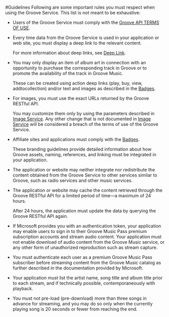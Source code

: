 #Guidelines
Following are some important rules you must respect when using the Groove Service. This list is not meant to be exhaustive:   

+ Users of the Groove Service must comply with the [Groove API TERMS OF USE].    

+ Every time data from the Groove Service is used in your application or web site, you must display a deep link to the relevant content.

  For more information about deep links, see [Deep Link].  

+ You may only display an item of album art in connection with an opportunity to purchase the corresponding track in Groove or to promote the availability of the track in Groove Music.    

	These can be created using action deep links (play, buy, view, addtocollection) and/or text and images as described in the [Badges].

+ For images, you must use the exact URLs returned by the Groove RESTful API.  

	You may customize them only by using the parameters described in [Image Service]. Any other change that is not documented in [Image Service] will be considered a breach of the terms of use of the Groove Service.

+ Affiliate sites and applications must comply with the [Badges].

  These branding guidelines provide detailed information about how Groove assets, naming, references, and linking must be integrated in your application.

+ The application or website may neither integrate nor redistribute the content obtained from the Groove Service to other services similar to Groove, such as radio services and other music services.

+ The application or website may cache the content retrieved through the Groove RESTful API for a limited period of time—a maximum of 24 hours.  

  After 24 hours, the application must update the data by querying the Groove RESTful API again.

+ If Microsoft provides you with an authentication token, your application may enable users to sign in to their Groove Music Pass premium subscription accounts and stream audio content. Your application must not enable download of audio content from the Groove Music service, or any other form of unauthorized reproduction such as stream capture.  

+ You must authenticate each user as a premium Groove Music Pass subscriber before streaming content from the Groove Music catalog as further described in the documentation provided by Microsoft.

+ Your application must list the artist name, song title and album title prior to each stream, and if technically possible, contemporaneously with playback.

+ You must not pre-load (pre-download) more than three songs in advance for streaming, and you may do so only when the currently playing song is 20 seconds or fewer from reaching the end.

[Groove API TERMS OF USE]: ../Groove%20API%20Terms%20of%20Use.md
[Deep Link]: Deep%20Link.md
[Badges]: Badges.md
[Image Service]: Image%20Service.md
